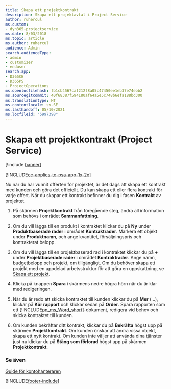 ```yaml
---
title: Skapa ett projektkontrakt
description: Skapa ett projektavtal i Project Service
author: ruhercul
ms.custom:
- dyn365-projectservice
ms.date: 8/03/2018
ms.topic: article
ms.author: ruhercul
audience: Admin
search.audienceType:
- admin
- customizer
- enduser
search.app:
- D365CE
- D365PS
- ProjectOperations
ms.openlocfilehash: fb1cb4567caf212f8a05c47450ee1eb37e74ebb2
ms.sourcegitcommit: 40f68387f594180af64a5e5c748b6efa188bd300
ms.translationtype: HT
ms.contentlocale: sv-SE
ms.lasthandoff: 05/10/2021
ms.locfileid: "5997398"
---
```

# <a name="create-a-project-contract-project-service"></a>Skapa ett projektkontrakt (Project Service)

[!include [banner](../includes/psa-now-project-operations.md)]

[!INCLUDE[cc-applies-to-psa-app-1x-2x](../includes/cc-applies-to-psa-app-1x-2x.md)]

Nu när du har vunnit offerten för projektet, är det dags att skapa ett kontrakt med kunden och göra det officiellt. Du kan skapa ett eller flera kontrakt för varje offert. När du skapar ett kontrakt befinner du dig i fasen **Kontrakt** av projektet.  
  
1. På skärmen **Projektkontrakt** från föregående steg, ändra all information som behövs i området **Sammanfattning**.  
  
2. Om du vill lägga till en produkt i kontraktet klickar du på **Ny** under **Produktbaserade rader** i området **Kontraktrader**. Markera ett objekt under **Produktnamn**, och ange kvantitet, försäljningspris och kontrakterat belopp.  
  
3. Om du vill lägga till en projektbaserad rad i kontraktet klickar du på **+** under **Projektbaserade rader** i området **Kontraktrader**. Ange namn, budgetbelopp och projekt, om tillgängligt. Om du behöver skapa ett projekt med en uppdelad arbetsstruktur för att göra en uppskattning, se [Skapa ett projekt](../psa/create-project.md).  
  
4. Klicka på knappen **Spara** i skärmens nedre högra hörn när du är klar med redigeringen.  
  
5. När du är redo att skicka kontraktet till kunden klickar du på **Mer** (...), klickar på **Kör rapport** och klickar sedan på **Order**. Spara rapporten som ett [!INCLUDE[pn_ms_Word_short](../includes/pn-ms-word-short.md)]-dokument, redigera vid behov och skicka kontraktet till kunden.  
  
6. Om kunden bekräftar ditt kontrakt, klickar du på **Bekräfta** högst upp på skärmen **Projektkontrakt**. Om kunden önskar att ändra vissa objekt, skapa ett nytt kontrakt. Om kunden inte väljer att använda dina tjänster just nu klickar du på **Stäng som förlorad** högst upp på skärmen **Projektkontrakt**.  
  
### <a name="see-also"></a>Se även  
 [Guide för kontohanteraren](../psa/account-manager-guide.md)


[!INCLUDE[footer-include](../includes/footer-banner.md)]